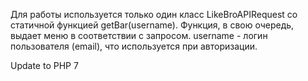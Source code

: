 Для работы используется только один класс LikeBroAPIRequest со статичной функцией getBar(username).
Функция, в свою очередь, выдает меню в соответствии с запросом. username - логин пользователя (email), что используется при авторизации.

Update to PHP 7